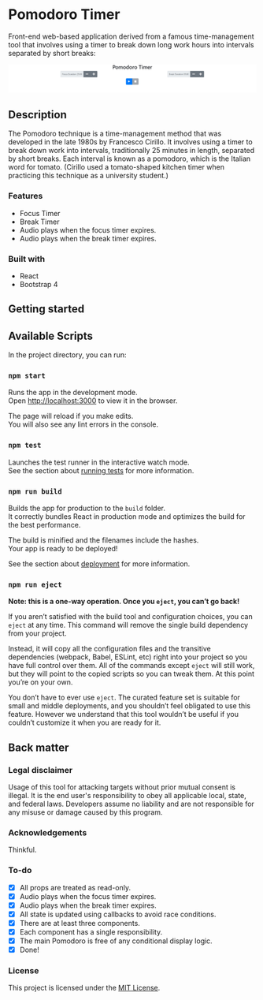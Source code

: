 # Pomodoro Timer

Front-end web-based application derived from a famous time-management tool that involves using a timer to break down long work hours into intervals separated by short breaks:

<div align="center">
  <kbd>
    <img src="./src/images/pomodoro-timer.jpg" />
  </kbd>
</div>

## Description

The Pomodoro technique is a time-management method that was developed in the late 1980s by Francesco Cirillo. It involves using a timer to break down work into intervals, traditionally 25 minutes in length, separated by short breaks. Each interval is known as a pomodoro, which is the Italian word for tomato. (Cirillo used a tomato-shaped kitchen timer when practicing this technique as a university student.)

### Features

- Focus Timer
- Break Timer
- Audio plays when the focus timer expires.
- Audio plays when the break timer expires.

### Built with

- React
- Bootstrap 4

## Getting started

## Available Scripts

In the project directory, you can run:

### `npm start`

Runs the app in the development mode.\
Open [http://localhost:3000](http://localhost:3000) to view it in the browser.

The page will reload if you make edits.\
You will also see any lint errors in the console.

### `npm test`

Launches the test runner in the interactive watch mode.\
See the section about [running tests](https://facebook.github.io/create-react-app/docs/running-tests) for more information.

### `npm run build`

Builds the app for production to the `build` folder.\
It correctly bundles React in production mode and optimizes the build for the best performance.

The build is minified and the filenames include the hashes.\
Your app is ready to be deployed!

See the section about [deployment](https://facebook.github.io/create-react-app/docs/deployment) for more information.

### `npm run eject`

**Note: this is a one-way operation. Once you `eject`, you can’t go back!**

If you aren’t satisfied with the build tool and configuration choices, you can `eject` at any time. This command will remove the single build dependency from your project.

Instead, it will copy all the configuration files and the transitive dependencies (webpack, Babel, ESLint, etc) right into your project so you have full control over them. All of the commands except `eject` will still work, but they will point to the copied scripts so you can tweak them. At this point you’re on your own.

You don’t have to ever use `eject`. The curated feature set is suitable for small and middle deployments, and you shouldn’t feel obligated to use this feature. However we understand that this tool wouldn’t be useful if you couldn’t customize it when you are ready for it.

## Back matter

### Legal disclaimer

Usage of this tool for attacking targets without prior mutual consent is illegal. It is the end user's responsibility to obey all applicable local, state, and federal laws. Developers assume no liability and are not responsible for any misuse or damage caused by this program.

### Acknowledgements

Thinkful.

### To-do

- [x] All props are treated as read-only.
- [x] Audio plays when the focus timer expires.
- [x] Audio plays when the break timer expires.
- [x] All state is updated using callbacks to avoid race conditions.
- [x] There are at least three components.
- [x] Each component has a single responsibility.
- [x] The main Pomodoro is free of any conditional display logic.
- [x] Done!

### License

This project is licensed under the [MIT License](LICENSE.md).
